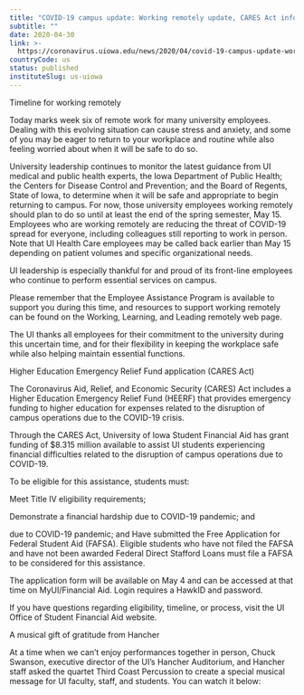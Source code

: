 ```yaml
---
title: "COVID-19 campus update: Working remotely update, CARES Act information, and more"
subtitle: ""
date: 2020-04-30
link: >-
  https://coronavirus.uiowa.edu/news/2020/04/covid-19-campus-update-working-remotely-update-cares-act-information-and-more
countryCode: us
status: published
instituteSlug: us-uiowa
---
```

Timeline for working remotely

Today marks week six of remote work for many university employees. Dealing with this evolving situation can cause stress and anxiety, and some of you may be eager to return to your workplace and routine while also feeling worried about when it will be safe to do so.

University leadership continues to monitor the latest guidance from UI medical and public health experts, the Iowa Department of Public Health; the Centers for Disease Control and Prevention; and the Board of Regents, State of Iowa, to determine when it will be safe and appropriate to begin returning to campus. For now, those university employees working remotely should plan to do so until at least the end of the spring semester, May 15. Employees who are working remotely are reducing the threat of COVID-19 spread for everyone, including colleagues still reporting to work in person. Note that UI Health Care employees may be called back earlier than May 15 depending on patient volumes and specific organizational needs.

UI leadership is especially thankful for and proud of its front-line employees who continue to perform essential services on campus.

Please remember that the Employee Assistance Program is available to support you during this time, and resources to support working remotely can be found on the Working, Learning, and Leading remotely web page.

The UI thanks all employees for their commitment to the university during this uncertain time, and for their flexibility in keeping the workplace safe while also helping maintain essential functions.

Higher Education Emergency Relief Fund application (CARES Act)

The Coronavirus Aid, Relief, and Economic Security (CARES) Act includes a Higher Education Emergency Relief Fund (HEERF) that provides emergency funding to higher education for expenses related to the disruption of campus operations due to the COVID-19 crisis.

Through the CARES Act, University of Iowa Student Financial Aid has grant funding of $8.315 million available to assist UI students experiencing financial difficulties related to the disruption of campus operations due to COVID-19.

To be eligible for this assistance, students must:

Meet Title IV eligibility requirements;

Demonstrate a financial hardship due to COVID-19 pandemic; and

due to COVID-19 pandemic; and Have submitted the Free Application for Federal Student Aid (FAFSA). Eligible students who have not filed the FAFSA and have not been awarded Federal Direct Stafford Loans must file a FAFSA to be considered for this assistance.



The application form will be available on May 4 and can be accessed at that time on MyUI/Financial Aid. Login requires a HawkID and password.

If you have questions regarding eligibility, timeline, or process, visit the UI Office of Student Financial Aid website.

A musical gift of gratitude from Hancher

At a time when we can’t enjoy performances together in person, Chuck Swanson, executive director of the UI’s Hancher Auditorium, and Hancher staff asked the quartet Third Coast Percussion to create a special musical message for UI faculty, staff, and students. You can watch it below: